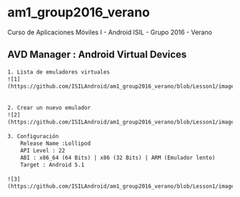 # am1_group2016_verano
Curso de Aplicaciones Móviles I - Android ISIL - Grupo 2016 - Verano

## AVD Manager : Android Virtual Devices

	1. Lista de emuladores virtuales
    ![1](https://github.com/ISILAndroid/am1_group2016_verano/blob/Lesson1/images/avd1.png)


    2. Crear un nuevo emulador
    ![2](https://github.com/ISILAndroid/am1_group2016_verano/blob/Lesson1/images/avd2.png)

    3. Configuración
    	Release Name :Lollipod 
    	API Level : 22
    	ABI : x86_64 (64 Bits) | x86 (32 Bits) | ARM (Emulador lento)
    	Target : Android 5.1

    ![3](https://github.com/ISILAndroid/am1_group2016_verano/blob/Lesson1/images/avd3.png)

